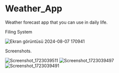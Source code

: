 # Weather_App
 Weather forecast app that you can use in daily life.
 
 Filing System
 
 ![Ekran görüntüsü 2024-08-07 170941](https://github.com/user-attachments/assets/c369441c-cdae-4061-915d-532aa68e5423)

Screenshots.

![Screenshot_1723039511](https://github.com/user-attachments/assets/3dbc119f-b003-4ce0-8ab3-38b941cd6590)
![Screenshot_1723039497](https://github.com/user-attachments/assets/da69e64f-2603-4626-bc6c-2fee829fdb9d)
![Screenshot_1723039491](https://github.com/user-attachments/assets/c389bb7c-741b-427e-9c42-59c29d51a0b3)
